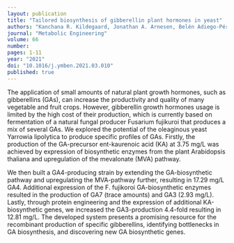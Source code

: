 ```yaml
---
layout: publication
title: "Tailored biosynthesis of gibberellin plant hormones in yeast"
authors: "Kanchana R. Kildegaard, Jonathan A. Arnesen, Belén Adiego-Pérez, Daniela Rago, Mette Kristensen, Andreas K. Klitgaard, Esben H. Hansen, Jørgen Hansen, Irina Borodina"
journal: "Metabolic Engineering"
volume: 66
number: 
pages: 1-11
year: "2021"
doi: "10.1016/j.ymben.2021.03.010"
published: true
---
```

The application of small amounts of natural plant growth hormones, such as gibberellins (GAs), can increase the productivity and quality of many vegetable and fruit crops. However, gibberellin growth hormones usage is limited by the high cost of their production, which is currently based on fermentation of a natural fungal producer Fusarium fujikuroi that produces a mix of several GAs. We explored the potential of the oleaginous yeast Yarrowia lipolytica to produce specific profiles of GAs. Firstly, the production of the GA-precursor ent-kaurenoic acid (KA) at 3.75 mg/L was achieved by expression of biosynthetic enzymes from the plant Arabidopsis thaliana and upregulation of the mevalonate (MVA) pathway.

We then built a GA4-producing strain by extending the GA-biosynthetic pathway and upregulating the MVA-pathway further, resulting in 17.29 mg/L GA4. Additional expression of the F. fujikoroi GA-biosynthetic enzymes resulted in the production of GA7 (trace amounts) and GA3 (2.93 mg/L). Lastly, through protein engineering and the expression of additional KA-biosynthetic genes, we increased the GA3-production 4.4-fold resulting in 12.81 mg/L. The developed system presents a promising resource for the recombinant production of specific gibberellins, identifying bottlenecks in GA biosynthesis, and discovering new GA biosynthetic genes.
